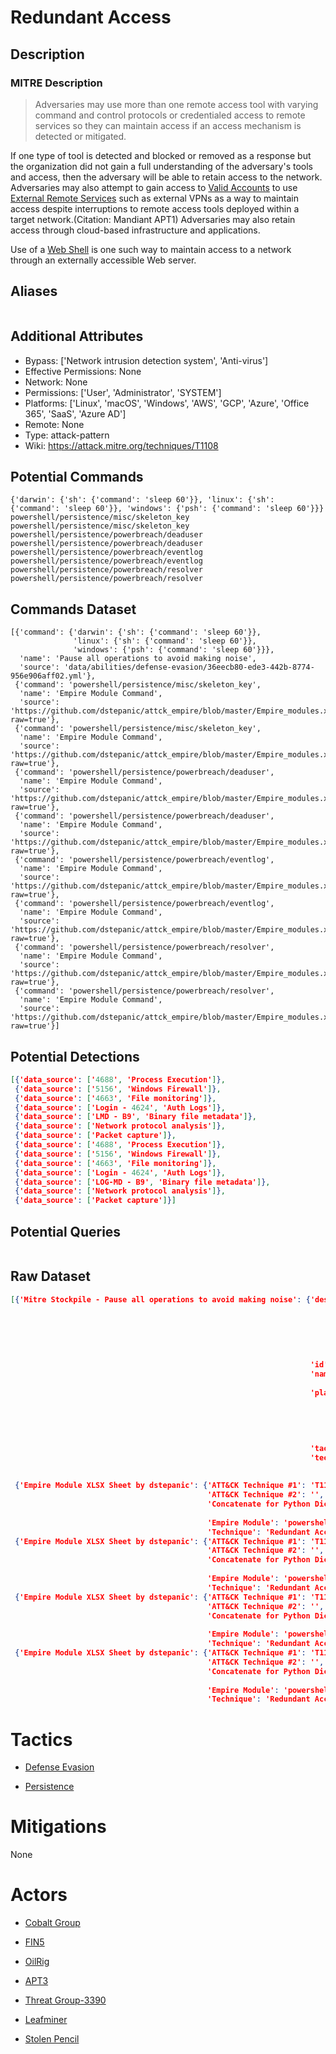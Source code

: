 
# Redundant Access

## Description

### MITRE Description

> Adversaries may use more than one remote access tool with varying command and control protocols or credentialed access to remote services so they can maintain access if an access mechanism is detected or mitigated. 

If one type of tool is detected and blocked or removed as a response but the organization did not gain a full understanding of the adversary's tools and access, then the adversary will be able to retain access to the network. Adversaries may also attempt to gain access to [Valid Accounts](https://attack.mitre.org/techniques/T1078) to use [External Remote Services](https://attack.mitre.org/techniques/T1133) such as external VPNs as a way to maintain access despite interruptions to remote access tools deployed within a target network.(Citation: Mandiant APT1) Adversaries may also retain access through cloud-based infrastructure and applications.

Use of a [Web Shell](https://attack.mitre.org/techniques/T1100) is one such way to maintain access to a network through an externally accessible Web server.

## Aliases

```

```

## Additional Attributes

* Bypass: ['Network intrusion detection system', 'Anti-virus']
* Effective Permissions: None
* Network: None
* Permissions: ['User', 'Administrator', 'SYSTEM']
* Platforms: ['Linux', 'macOS', 'Windows', 'AWS', 'GCP', 'Azure', 'Office 365', 'SaaS', 'Azure AD']
* Remote: None
* Type: attack-pattern
* Wiki: https://attack.mitre.org/techniques/T1108

## Potential Commands

```
{'darwin': {'sh': {'command': 'sleep 60'}}, 'linux': {'sh': {'command': 'sleep 60'}}, 'windows': {'psh': {'command': 'sleep 60'}}}
powershell/persistence/misc/skeleton_key
powershell/persistence/misc/skeleton_key
powershell/persistence/powerbreach/deaduser
powershell/persistence/powerbreach/deaduser
powershell/persistence/powerbreach/eventlog
powershell/persistence/powerbreach/eventlog
powershell/persistence/powerbreach/resolver
powershell/persistence/powerbreach/resolver
```

## Commands Dataset

```
[{'command': {'darwin': {'sh': {'command': 'sleep 60'}},
              'linux': {'sh': {'command': 'sleep 60'}},
              'windows': {'psh': {'command': 'sleep 60'}}},
  'name': 'Pause all operations to avoid making noise',
  'source': 'data/abilities/defense-evasion/36eecb80-ede3-442b-8774-956e906aff02.yml'},
 {'command': 'powershell/persistence/misc/skeleton_key',
  'name': 'Empire Module Command',
  'source': 'https://github.com/dstepanic/attck_empire/blob/master/Empire_modules.xlsx?raw=true'},
 {'command': 'powershell/persistence/misc/skeleton_key',
  'name': 'Empire Module Command',
  'source': 'https://github.com/dstepanic/attck_empire/blob/master/Empire_modules.xlsx?raw=true'},
 {'command': 'powershell/persistence/powerbreach/deaduser',
  'name': 'Empire Module Command',
  'source': 'https://github.com/dstepanic/attck_empire/blob/master/Empire_modules.xlsx?raw=true'},
 {'command': 'powershell/persistence/powerbreach/deaduser',
  'name': 'Empire Module Command',
  'source': 'https://github.com/dstepanic/attck_empire/blob/master/Empire_modules.xlsx?raw=true'},
 {'command': 'powershell/persistence/powerbreach/eventlog',
  'name': 'Empire Module Command',
  'source': 'https://github.com/dstepanic/attck_empire/blob/master/Empire_modules.xlsx?raw=true'},
 {'command': 'powershell/persistence/powerbreach/eventlog',
  'name': 'Empire Module Command',
  'source': 'https://github.com/dstepanic/attck_empire/blob/master/Empire_modules.xlsx?raw=true'},
 {'command': 'powershell/persistence/powerbreach/resolver',
  'name': 'Empire Module Command',
  'source': 'https://github.com/dstepanic/attck_empire/blob/master/Empire_modules.xlsx?raw=true'},
 {'command': 'powershell/persistence/powerbreach/resolver',
  'name': 'Empire Module Command',
  'source': 'https://github.com/dstepanic/attck_empire/blob/master/Empire_modules.xlsx?raw=true'}]
```

## Potential Detections

```json
[{'data_source': ['4688', 'Process Execution']},
 {'data_source': ['5156', 'Windows Firewall']},
 {'data_source': ['4663', 'File monitoring']},
 {'data_source': ['Login - 4624', 'Auth Logs']},
 {'data_source': ['LMD - B9', 'Binary file metadata']},
 {'data_source': ['Network protocol analysis']},
 {'data_source': ['Packet capture']},
 {'data_source': ['4688', 'Process Execution']},
 {'data_source': ['5156', 'Windows Firewall']},
 {'data_source': ['4663', 'File monitoring']},
 {'data_source': ['Login - 4624', 'Auth Logs']},
 {'data_source': ['LOG-MD - B9', 'Binary file metadata']},
 {'data_source': ['Network protocol analysis']},
 {'data_source': ['Packet capture']}]
```

## Potential Queries

```json

```

## Raw Dataset

```json
[{'Mitre Stockpile - Pause all operations to avoid making noise': {'description': 'Pause '
                                                                                  'all '
                                                                                  'operations '
                                                                                  'to '
                                                                                  'avoid '
                                                                                  'making '
                                                                                  'noise',
                                                                   'id': '36eecb80-ede3-442b-8774-956e906aff02',
                                                                   'name': '1-min '
                                                                           'sleep',
                                                                   'platforms': {'darwin': {'sh': {'command': 'sleep '
                                                                                                              '60'}},
                                                                                 'linux': {'sh': {'command': 'sleep '
                                                                                                             '60'}},
                                                                                 'windows': {'psh': {'command': 'sleep '
                                                                                                                '60'}}},
                                                                   'tactic': 'defense-evasion',
                                                                   'technique': {'attack_id': 'T1108',
                                                                                 'name': 'Redundant '
                                                                                         'Access'}}},
 {'Empire Module XLSX Sheet by dstepanic': {'ATT&CK Technique #1': 'T1108',
                                            'ATT&CK Technique #2': '',
                                            'Concatenate for Python Dictionary': '"powershell/persistence/misc/skeleton_key":  '
                                                                                 '["T1108"],',
                                            'Empire Module': 'powershell/persistence/misc/skeleton_key',
                                            'Technique': 'Redundant Access'}},
 {'Empire Module XLSX Sheet by dstepanic': {'ATT&CK Technique #1': 'T1108',
                                            'ATT&CK Technique #2': '',
                                            'Concatenate for Python Dictionary': '"powershell/persistence/powerbreach/deaduser":  '
                                                                                 '["T1108"],',
                                            'Empire Module': 'powershell/persistence/powerbreach/deaduser',
                                            'Technique': 'Redundant Access'}},
 {'Empire Module XLSX Sheet by dstepanic': {'ATT&CK Technique #1': 'T1108',
                                            'ATT&CK Technique #2': '',
                                            'Concatenate for Python Dictionary': '"powershell/persistence/powerbreach/eventlog":  '
                                                                                 '["T1108"],',
                                            'Empire Module': 'powershell/persistence/powerbreach/eventlog',
                                            'Technique': 'Redundant Access'}},
 {'Empire Module XLSX Sheet by dstepanic': {'ATT&CK Technique #1': 'T1108',
                                            'ATT&CK Technique #2': '',
                                            'Concatenate for Python Dictionary': '"powershell/persistence/powerbreach/resolver":  '
                                                                                 '["T1108"],',
                                            'Empire Module': 'powershell/persistence/powerbreach/resolver',
                                            'Technique': 'Redundant Access'}}]
```

# Tactics


* [Defense Evasion](../tactics/Defense-Evasion.md)

* [Persistence](../tactics/Persistence.md)
    

# Mitigations

None

# Actors


* [Cobalt Group](../actors/Cobalt-Group.md)

* [FIN5](../actors/FIN5.md)
    
* [OilRig](../actors/OilRig.md)
    
* [APT3](../actors/APT3.md)
    
* [Threat Group-3390](../actors/Threat-Group-3390.md)
    
* [Leafminer](../actors/Leafminer.md)
    
* [Stolen Pencil](../actors/Stolen-Pencil.md)
    
